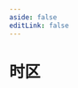 ```yaml
---
aside: false
editLink: false
---
```


# 时区

<script setup>
import Chart from '../components/sample/timezone/index.vue'
</script>
<Chart/>

<!--@include: @/components/sample/timezone/index.md-->